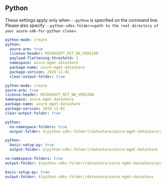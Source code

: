 ## Python

These settings apply only when `--python` is specified on the command line.
Please also specify `--python-sdks-folder=<path to the root directory of your azure-sdk-for-python clone>`.

```yaml $(python) && !$(track2)
python-mode: create
python:
  azure-arm: true
  license-header: MICROSOFT_MIT_NO_VERSION
  payload-flattening-threshold: 2
  namespace: azure.mgmt.datashare
  package-name: azure-mgmt-datashare
  package-version: 2019-11-01
  clear-output-folder: true
```
```yaml $(python) && $(track2)
python-mode: create
azure-arm: true
license-header: MICROSOFT_MIT_NO_VERSION
namespace: azure.mgmt.datashare
package-name: azure-mgmt-datashare
package-version: 2019-11-01
clear-output-folder: true
```

``` yaml $(python) && $(python-mode) == 'update' && !$(track2) 
python:
  no-namespace-folders: true
  output-folder: $(python-sdks-folder)/datashare/azure-mgmt-datashare/azure/mgmt/datashare
```
``` yaml $(python) && $(python-mode) == 'create' && !$(track2)
python:
  basic-setup-py: true
  output-folder: $(python-sdks-folder)/datashare/azure-mgmt-datashare
```
``` yaml $(python) && $(python-mode) == 'update' && $(track2)
no-namespace-folders: true
output-folder: $(python-sdks-folder)/datashare/azure-mgmt-datashare/azure/mgmt/datashare
```
``` yaml $(python) && $(python-mode) == 'create' && $(track2)
basic-setup-py: true
output-folder: $(python-sdks-folder)/datashare/azure-mgmt-datashare
```